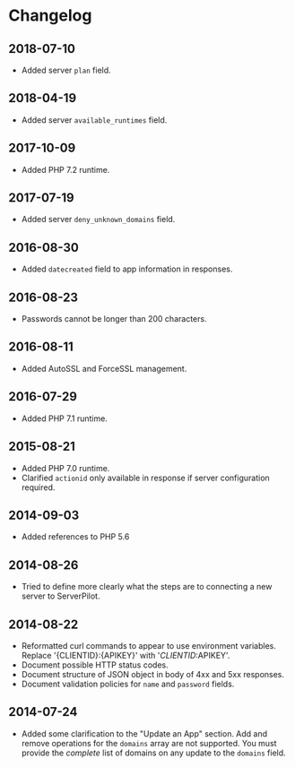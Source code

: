 # Changelog

## 2018-07-10

  - Added server `plan` field.

## 2018-04-19

  - Added server `available_runtimes` field.

## 2017-10-09

  - Added PHP 7.2 runtime.

## 2017-07-19

  - Added server `deny_unknown_domains` field.

## 2016-08-30

  - Added `datecreated` field to app information in responses.

## 2016-08-23

  - Passwords cannot be longer than 200 characters.

## 2016-08-11

  - Added AutoSSL and ForceSSL management.

## 2016-07-29

  - Added PHP 7.1 runtime.

## 2015-08-21

  - Added PHP 7.0 runtime.
  - Clarified `actionid` only available in response if server configuration required.

## 2014-09-03

  - Added references to PHP 5.6

## 2014-08-26

  - Tried to define more clearly what the steps are to connecting a new server
    to ServerPilot.

## 2014-08-22

  - Reformatted curl commands to appear to use environment variables. Replace
    '{CLIENTID}:{APIKEY}' with '$CLIENTID:$APIKEY'.
  - Document possible HTTP status codes.
  - Document structure of JSON object in body of 4xx and 5xx responses.
  - Document validation policies for `name` and `password` fields.

## 2014-07-24
    
  - Added some clarification to the "Update an App" section. Add and remove
    operations for the `domains` array are not supported. You must provide the
    *complete* list of domains on any update to the `domains` field.

